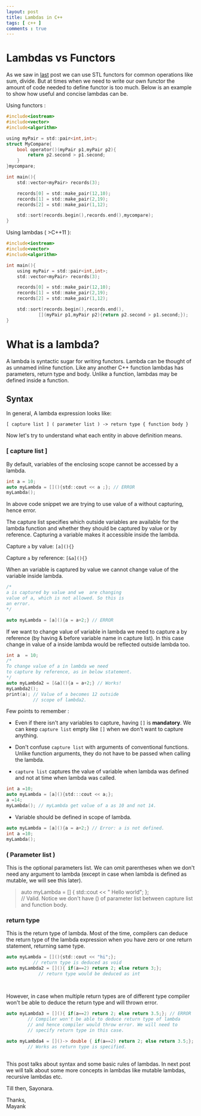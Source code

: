 ```yaml
---
layout: post
title: Lambdas in C++
tags: [ c++ ]
comments : true
---
```


# Lambdas vs Functors

As we saw in [last](https://mayankj08.github.io/2017/07/06/Functors-In-C++-II/) post we can use STL functors for common operations like sum, divide. But at times when we need to write our own functor the amount of code needed to define functor is too much. Below is an example to show how useful and concise lambdas can be.

Using functors :

```c
#include<iostream>
#include<vector>
#include<algorithm>

using myPair = std::pair<int,int>;
struct MyCompare{
    bool operator()(myPair p1,myPair p2){
        return p2.second > p1.second;
    }
}mycompare;

int main(){
    std::vector<myPair> records(3);

    records[0] = std::make_pair(12,10);
    records[1] = std::make_pair(2,19);
    records[2] = std::make_pair(1,12);

    std::sort(records.begin(),records.end(),mycompare);
}
```

Using lambdas ( >C++11 ):

```c
#include<iostream>
#include<vector>
#include<algorithm>

int main(){
    using myPair = std::pair<int,int>;
    std::vector<myPair> records(3);

    records[0] = std::make_pair(12,10);
    records[1] = std::make_pair(2,19);
    records[2] = std::make_pair(1,12);

    std::sort(records.begin(),records.end(),
            [](myPair p1,myPair p2){return p2.second > p1.second;});
}
```

# What is a lambda?

A lambda is syntactic sugar for writing functors. Lambda can be thought of as unnamed inline function. Like any another C++ function lambdas has parameters, return type and body. Unlike a function, lambdas may be defined inside a function.

## Syntax

In general, A lambda expression looks like:

```
[ capture list ] ( parameter list ) -> return type { function body }
```

Now let's try to understand what each entity in above definition means.

### [ capture list ] 

By default, variables of the enclosing scope cannot be accessed by a lambda. 

```c
int a = 10;
auto myLambda = [](){std::cout << a ;}; // ERROR
myLambda();
```
In above code snippet we are trying to use value of a without capturing, hence error. 

The capture list specifies which outside variables are available for the lambda function and whether they should be captured by value  or by reference. Capturing a variable makes it accessible inside the lambda.

Capture `a` by value: `[a](){}`   
 
Capture `a` by reference: `[&a](){}` 

When an variable is captured by value we cannot change value of the variable inside lambda.

```c
/*
a is captured by value and we  are changing 
value of a, which is not allowed. So this is 
an error. 
*/

auto myLambda = [a](){a = a+2;} // ERROR
```

If we want to change value of variable in lambda we need to capture a by reference (by having & before variable name in capture list). In this case change in value of a inside lambda would be reflected outside lambda too.

```c
int a  = 10;
/*
To change value of a in lambda we need
to capture by reference, as in below statement.
*/
auto myLambda2 = [&a](){a = a+2;} // Works!
myLambda2();
print(a); // Value of a becomes 12 outside
	      // scope of lambda2.

```

Few points to remember : 

* Even if there isn't any variables to capture, having `[]` is **mandatory**. We can keep `capture list` empty like `[]` when we don't want to capture anything. 

* Don't confuse `capture list` with arguments of conventional functions. Unlike function arguments, they do not have to be passed when calling the lambda.  

* `capture list` captures the value of variable when lambda was defined and not at time when lambda was called.
```c
int a =10;
auto myLambda = [a](){std:::cout << a;};
a =14;
myLambda(); // myLambda get value of a as 10 and not 14.
```

* Variable should be defined in scope of lambda. 
```c
auto myLambda = [a](){a = a+2;} // Error: a is not defined.
int a =10;
myLambda(); 
```
### ( Parameter list ) 

This is the optional parameters list. We can omit parentheses when we don't need any argument to lambda (except in case when lambda is defined as mutable, we will see this later).

> auto myLambda = [] { std::cout << " Hello world"; };  
> // Valid. Notice we don't have () of parameter list between
> capture list and function body.

### return type

This is the return type of lambda. Most of the time, compilers can deduce the return type of the lambda expression when you have zero or one return statement, returning same type.  ```cauto myLambda = [](){std::cout << "hi";}; 
          // return type is deduced as void
auto myLambda2 = [](){ if(a==2) return 2; else return 3;};
			// return type would be deduced as int
	
	
```

However, in case when multiple return types are of different type compiler won't be able to deduce the return type and will thrown error. 

```c
auto myLambda3 = [](){ if(a==2) return 2; else return 3.5;}; // ERROR
		// Compiler won't be able to deduce return type of lambda
		// and hence compiler would throw error. We will need to
		// specify return type in this case. 

auto myLambda4 = []()-> double { if(a==2) return 2; else return 3.5;};
		// Works as return type is specified.
		
```

This post talks about syntax and some basic rules of lambdas. In next post we will talk about some more concepts in lambdas like mutable lambdas, recursive lambdas etc.

Till then, Sayonara. 

Thanks,  
Mayank


